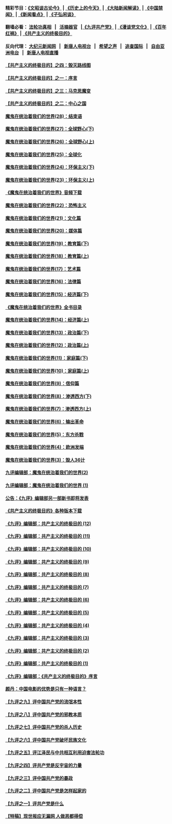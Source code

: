 #### 精彩节目：[《文昭谈古论今》](http://155.138.205.71/wenzhao) | [《历史上的今天》](http://155.138.205.71/today-in-history) | [《大陆新闻解读》](http://155.138.205.71/ntdtv-comedy) | [《中国禁闻》](http://155.138.205.71/ntdtv-news) | [《新闻看点》](http://155.138.205.71/news-insight) | [《子弘闲谈》](http://155.138.205.71/zihongxiantan/) 

 #### 翻墙必看： [法轮功真相](http://155.138.205.71:10000/videos/truth.html) &nbsp;&nbsp;|&nbsp;&nbsp; [活摘器官](http://155.138.205.71:10000/videos/res/Organs/) &nbsp;&nbsp;|[《九评共产党》](http://155.138.205.71:10000/videos/jiuping) | [《漫谈党文化》](http://155.138.205.71:10000/videos/mtdwh) | [《百年红祸》](http://155.138.205.71:10000/videos/bnhh) | [《共产主义的终极目的》](http://155.138.205.71:10000/videos/res/zjmd) 

 #### 反向代理： [大纪元新闻网](http://155.138.205.71:10080/) &nbsp;&nbsp;|&nbsp;&nbsp; [新唐人电视台](http://155.138.205.71:8000/) &nbsp;&nbsp;|&nbsp;&nbsp; [希望之声](http://155.138.205.71:8200/) &nbsp;&nbsp;|&nbsp;&nbsp; [追查国际](http://155.138.205.71:10010/) &nbsp;&nbsp;|&nbsp;&nbsp; [自由亚洲电台](http://155.138.205.71:9800/) &nbsp;&nbsp;|&nbsp;&nbsp; [新唐人电视直播](http://155.138.205.71/) 

#### [【共产主义的终极目的】之四：毁灭路线图](../pages/nsc422/n11086284.md?t=03050337) 

#### [【共产主义的终极目的】之一：序言](../pages/nsc422/n11086077.md?t=03050337) 

#### [【共产主义的终极目的】之三：马克思魔变](../pages/nsc422/n11061941.md?t=03050337) 

#### [【共产主义的终极目的】之二：中心之国](../pages/nsc422/n11047728.md?t=03050337) 

#### [魔鬼在统治着我们的世界(28)：结束语](../pages/nsc422/n10936246.md?t=03050337) 

#### [魔鬼在统治着我们的世界(27)：全球野心(下)](../pages/nsc422/n10928319.md?t=03050337) 

#### [魔鬼在统治着我们的世界(26)：全球野心(上)](../pages/nsc422/n10900318.md?t=03050337) 

#### [魔鬼在统治着我们的世界(25)：全球化](../pages/nsc422/n10788205.md?t=03050337) 

#### [魔鬼在统治着我们的世界(24)：环保主义(下)](../pages/nsc422/n10695307.md?t=03050337) 

#### [魔鬼在统治着我们的世界(23)：环保主义(上)](../pages/nsc422/n10688613.md?t=03050337) 

#### [《魔鬼在统治着我们的世界》音频下载](../pages/nsc422/n10635553.md?t=03050337) 

#### [魔鬼在统治着我们的世界(22)：恐怖主义](../pages/nsc422/n10614727.md?t=03050337) 

#### [魔鬼在统治着我们的世界(21)：文化篇](../pages/nsc422/n10597706.md?t=03050337) 

#### [魔鬼在统治着我们的世界(20)：媒体篇](../pages/nsc422/n10586579.md?t=03050337) 

#### [魔鬼在统治着我们的世界(19)：教育篇(下)](../pages/nsc422/n10564808.md?t=03050337) 

#### [魔鬼在统治着我们的世界(18)：教育篇(上)](../pages/nsc422/n10526970.md?t=03050337) 

#### [魔鬼在统治着我们的世界(17)：艺术篇](../pages/nsc422/n10499093.md?t=03050337) 

#### [魔鬼在统治着我们的世界(16)：法律篇](../pages/nsc422/n10485969.md?t=03050337) 

#### [魔鬼在统治着我们的世界(15)：经济篇(下)](../pages/nsc422/n10469975.md?t=03050337) 

#### [《魔鬼在统治着我们的世界》全书目录](../pages/nsc422/n10464261.md?t=03050337) 

#### [魔鬼在统治着我们的世界(14)：经济篇(上)](../pages/nsc422/n10457370.md?t=03050337) 

#### [魔鬼在统治着我们的世界(13)：政治篇(下)](../pages/nsc422/n10448270.md?t=03050337) 

#### [魔鬼在统治着我们的世界(12)：政治篇(上)](../pages/nsc422/n10444576.md?t=03050337) 

#### [魔鬼在统治着我们的世界(11)：家庭篇(下)](../pages/nsc422/n10440961.md?t=03050337) 

#### [魔鬼在统治着我们的世界(10)：家庭篇(上)](../pages/nsc422/n10435448.md?t=03050337) 

#### [魔鬼在统治着我们的世界(9)：信仰篇](../pages/nsc422/n10432159.md?t=03050337) 

#### [魔鬼在统治着我们的世界(8)：渗透西方(下)](../pages/nsc422/n10429603.md?t=03050337) 

#### [魔鬼在统治着我们的世界(7)：渗透西方(上)](../pages/nsc422/n10426013.md?t=03050337) 

#### [魔鬼在统治着我们的世界(6)：输出革命](../pages/nsc422/n10421536.md?t=03050337) 

#### [魔鬼在统治着我们的世界(5)：东方杀戮](../pages/nsc422/n10417707.md?t=03050337) 

#### [魔鬼在统治着我们的世界(4)：欧洲发端](../pages/nsc422/n10414890.md?t=03050337) 

#### [魔鬼在统治着我们的世界(3)：毁人36计](../pages/nsc422/n10411583.md?t=03050337) 

#### [九评编辑部：魔鬼在统治着我们的世界(2)](../pages/nsc422/n10410036.md?t=03050337) 

#### [九评编辑部：魔鬼在统治着我们的世界 (1)](../pages/nsc422/n10406825.md?t=03050337) 

#### [公告：《九评》编辑部另一部新书即将发表](../pages/nsc422/n10405104.md?t=03050337) 

#### [《共产主义的终极目的》各种版本下载](../pages/nsc422/n10022138.md?t=03050337) 

#### [《九评》编辑部：共产主义的终极目的 (12)](../pages/nsc422/n9933272.md?t=03050337) 

#### [《九评》编辑部：共产主义的终极目的 (11)](../pages/nsc422/n9924973.md?t=03050337) 

#### [《九评》编辑部：共产主义的终极目的 (10)](../pages/nsc422/n9920883.md?t=03050337) 

#### [《九评》编辑部：共产主义的终极目的 (9)](../pages/nsc422/n9916363.md?t=03050337) 

#### [《九评》编辑部：共产主义的终极目的 (8)](../pages/nsc422/n9912488.md?t=03050337) 

#### [《九评》编辑部：共产主义的终极目的 (7)](../pages/nsc422/n9901176.md?t=03050337) 

#### [《九评》编辑部：共产主义的终极目的 (6)](../pages/nsc422/n9899359.md?t=03050337) 

#### [《九评》编辑部：共产主义的终极目的 (5)](../pages/nsc422/n9893174.md?t=03050337) 

#### [《九评》编辑部：共产主义的终极目的 (4)](../pages/nsc422/n9891246.md?t=03050337) 

#### [《九评》编辑部：共产主义的终极目的 (3)](../pages/nsc422/n9879879.md?t=03050337) 

#### [《九评》编辑部：共产主义的终极目的 (2)](../pages/nsc422/n9876205.md?t=03050337) 

#### [《九评》编辑部：共产主义的终极目的 (1)](../pages/nsc422/n9865857.md?t=03050337) 

#### [《九评》编辑部：《共产主义的终极目的》序言](../pages/nsc422/n9862666.md?t=03050337) 

#### [颜丹：中国电影的优势是只有一种语言？](../pages/nsc422/n9583062.md?t=03050337) 

#### [【九评之九】评中国共产党的流氓本性](../pages/nsc422/n737542.md?t=03050337) 

#### [【九评之八】评中国共产党的邪教本质](../pages/nsc422/n735942.md?t=03050337) 

#### [【九评之七】评中国共产党的杀人历史](../pages/nsc422/n733806.md?t=03050337) 

#### [【九评之六】评中国共产党破坏民族文化](../pages/nsc422/n731667.md?t=03050337) 

#### [【九评之五】评江泽民与中共相互利用迫害法轮功](../pages/nsc422/n730058.md?t=03050337) 

#### [【九评之四】评共产党是反宇宙的力量](../pages/nsc422/n727814.md?t=03050337) 

#### [【九评之三】评中国共产党的暴政](../pages/nsc422/n725597.md?t=03050337) 

#### [【九评之二】评中国共产党是怎样起家的](../pages/nsc422/n723946.md?t=03050337) 

#### [【九评之一】评共产党是什么](../pages/nsc422/n722529.md?t=03050337) 

#### [【特稿】现世报应无漏网 人做恶都得偿](../pages/nsc422/n4215167.md?t=03050337) 

